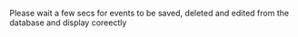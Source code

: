 Please wait a few secs for events to be saved, deleted and edited from the database and display coreectly
